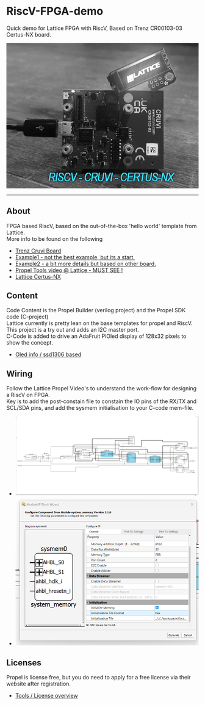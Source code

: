 # RiscV-FPGA-demo
Quick demo for Lattice FPGA with RiscV, Based on Trenz CR00103-03 Certus-NX board.<br>

![logo](/images/CR00103-03demo.jpg?raw=true)

____

## About
FPGA based RiscV, based on the out-of-the-box 'hello world' template from Lattice.<br>
More info to be found on the following<br>

+ [Trenz Cruvi Board](https://wiki.trenz-electronic.de/display/PD/CR00103+Resources)
+ [Example1 - not the best example, but its a start.](https://antti-brain.blogspot.com/2022/04/lattice-propel-easy-way.html)
+ [Example2 - a bit more details but based on other board.](https://www.adiuvoengineering.com/post/lattice-propel-risc-v-part-one-hardware)
+ [Propel Tools video @ Lattice - MUST SEE !](https://www.latticesemi.com/Products/DesignSoftwareAndIP/FPGAandLDS/LatticePropel/Propel-Design-Environment-Video-Training-Series)
+ [Lattice Certus-NX](https://www.latticesemi.com/products/fpgaandcpld/certus-nx)

## Content
Code Content is the Propel Builder (verilog project) and the Propel SDK code (C-project)<br>
Lattice currently is pretty lean on the base templates for propel and RiscV. This project is a try out and adds an I2C master port.<br>
C-Code is added to drive an AdaFruit PiOled display of 128x32 pixels to show the concept.

+ [Oled info / ssd1306 based](https://learn.adafruit.com/adafruit-pioled-128x32-mini-oled-for-raspberry-pi/overview)

## Wiring
Follow the Lattice Propel Video's to understand the work-flow for designing a RiscV on FPGA.<br>
Key is to add the post-constain file to constain the IO pins of the RX/TX and SCL/SDA pins, and add the sysmem initialisation to your C-code mem-file.<br>

+ ![logo](/images/Propel_Schematic.jpg?raw=true)
  <br>
+ ![logo](/images/Sysmem0.jpg?raw=true)

## Licenses
Propel is license free, but you do need to apply for a free license via their website after registration.
+ [Tools / License overview](https://www.latticesemi.com/Support/Licensing)
